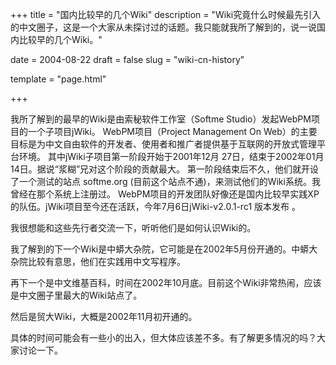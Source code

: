 +++
title = "国内比较早的几个Wiki"
description = "Wiki究竟什么时候最先引入的中文圈子，这是一个大家从未探讨过的话题。我只能就我所了解到的，说一说国内比较早的几个Wiki。"

date = 2004-08-22
draft = false
slug = "wiki-cn-history"

template = "page.html"

+++

我所了解到的最早的Wiki是由索秘软件工作室（Softme Studio）发起WebPM项目的一个子项目jWiki。
WebPM项目（Project Management On Web）的主要目标是为中文自由软件的开发者、使用者和推广者提供基于互联网的开放式管理平台环境。
其中jWiki子项目第一阶段开始于2001年12月 27日，结束于2002年01月14日。据说“浆糊”兄对这个阶段的贡献最大。
第一阶段结束后不久，他们就开设了一个测试的站点 softme.org (目前这个站点不通)，来测试他们的Wiki系统。我曾经在那个系统上注册过。
WebPM项目的开发团队好像还是国内比较早实践XP的队伍。jWiki项目至今还在活跃，今年7月6日jWiki-v2.0.1-rc1 版本发布 。

我很想能和这些先行者交流一下，听听他们是如何认识Wiki的。

我了解到的下一个Wiki是中蟒大杂院，它可能是在2002年5月份开通的。中蟒大杂院比较有意思，他们在实践用中文写程序。

再下一个是中文维基百科，时间在2002年10月底。目前这个Wiki非常热闹，应该是中文圈子里最大的Wiki站点了。

然后是贸大Wiki，大概是2002年11月初开通的。

具体的时间可能会有一些小的出入，但大体应该差不多。有了解更多情况的吗？大家讨论一下。
